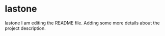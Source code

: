 # lastone
lastone
I am editing the README file. Adding some more details about the project description.
